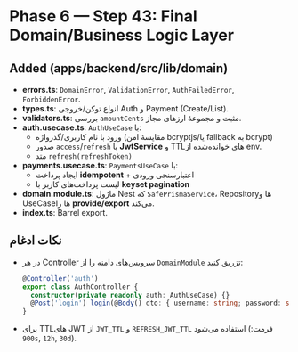 # Phase 6 — Step 43: Final Domain/Business Logic Layer

## Added (apps/backend/src/lib/domain)
- **errors.ts**: `DomainError`, `ValidationError`, `AuthFailedError`, `ForbiddenError`.
- **types.ts**: انواع توکن/خروجی Auth و Payment (Create/List).
- **validators.ts**: بررسی `amountCents` مثبت و مجموعهٔ ارزهای مجاز.
- **auth.usecase.ts**: `AuthUseCase` با:
  - ورود با نام کاربری/گذرواژه (مقایسهٔ امن bcryptjs/یا fallback به bcrypt)
  - صدور `access`/`refresh` با **JwtService** و TTLهای خوانده‌شده از env.
  - متد `refresh(refreshToken)`
- **payments.usecase.ts**: `PaymentsUseCase` با:
  - ایجاد پرداخت **idempotent** + اعتبارسنجی ورودی
  - لیست پرداخت‌های کاربر با **keyset pagination**
- **domain.module.ts**: ماژول Nest که `SafePrismaService`، Repositoryها و UseCaseها را **provide/export** می‌کند.
- **index.ts**: Barrel export.

## نکات ادغام
- در هر Controller سرویس‌های دامنه را از `DomainModule` تزریق کنید:
  ```ts
  @Controller('auth')
  export class AuthController {
    constructor(private readonly auth: AuthUseCase) {}
    @Post('login') login(@Body() dto: { username: string; password: string }) { return this.auth.login(dto.username, dto.password); }
  }
  ```
- برای TTLهای JWT از `JWT_TTL` و `REFRESH_JWT_TTL` استفاده می‌شود (فرمت: `900s`, `12h`, `30d`).

